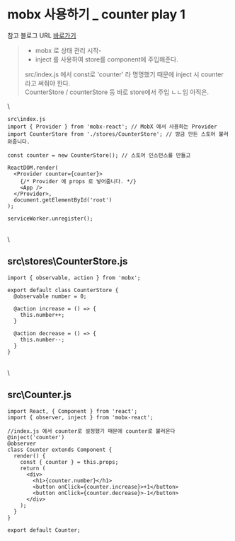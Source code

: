 # mobx 사용하기 \_ counter play 1

참고 블로그 URL [바로가기](https://velog.io/@velopert/MobX-2-%EB%A6%AC%EC%95%A1%ED%8A%B8-%ED%94%84%EB%A1%9C%EC%A0%9D%ED%8A%B8%EC%97%90%EC%84%9C-MobX-%EC%82%AC%EC%9A%A9%ED%95%98%EA%B8%B0-oejltas52z)

> * mobx 로 상태 관리 시작-
> * inject 를 사용하여 store를 component에 주입해준다.
>
> src/index.js 에서 const로 'counter' 라 명명했기 때문에 inject 시 counter 라고 써줘야 한다.\
> CounterStore / counterStore 등 바로 store에서 주입 ㄴㄴ임 아직은.

\


```
src\index.js
import { Provider } from 'mobx-react'; // MobX 에서 사용하는 Provider
import CounterStore from './stores/CounterStore'; // 방금 만든 스토어 불러와줍니다.

const counter = new CounterStore(); // 스토어 인스턴스를 만들고

ReactDOM.render(
  <Provider counter={counter}>
    {/* Provider 에 props 로 넣어줍니다. */}
    <App />
  </Provider>,
  document.getElementById('root')
);

serviceWorker.unregister();
```

\
\


## src\stores\CounterStore.js

```
import { observable, action } from 'mobx';

export default class CounterStore {
  @observable number = 0;

  @action increase = () => {
    this.number++;
  }

  @action decrease = () => {
    this.number--;
  }
}
```

\
\


## src\Counter.js

```
import React, { Component } from 'react';
import { observer, inject } from 'mobx-react';

//index.js 에서 counter로 설정했기 때문에 counter로 불러온다
@inject('counter') 
@observer
class Counter extends Component {
  render() {
    const { counter } = this.props;
    return (
      <div>
        <h1>{counter.number}</h1>
        <button onClick={counter.increase}>+1</button>
        <button onClick={counter.decrease}>-1</button>
      </div>
    );
  }
}

export default Counter;
```
